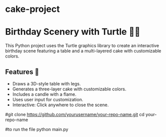 # cake-project
# Birthday Scenery with Turtle 🐢🎂

This Python project uses the Turtle graphics library to create an interactive birthday scene featuring a table and a multi-layered cake with customizable colors. 

## Features 🎉
- Draws a 3D-style table with legs.
- Generates a three-layer cake with customizable colors.
- Includes a candle with a flame.
- Uses user input for customization.
- Interactive: Click anywhere to close the scene.

#git clone https://github.com/yourusername/your-repo-name.git
cd your-repo-name

#to run the file
python main.py

